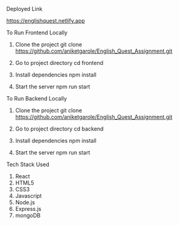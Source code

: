 Deployed Link

https://englishquest.netlify.app


To Run Frontend Locally

1. Clone the project
    git clone https://github.com/aniketgarole/English_Quest_Assignment.git

2. Go to project directory
    cd frontend

3. Install dependencies
    npm install

4. Start the server
    npm run start


To Run Backend Locally

1. Clone the project
    git clone https://github.com/aniketgarole/English_Quest_Assignment.git

2. Go to project directory
    cd backend

3. Install dependencies
    npm install

4. Start the server
    npm run start 



Tech Stack Used
1. React
2. HTML5
3. CSS3
4. Javascript
5. Node.js
6. Express.js
7. mongoDB
